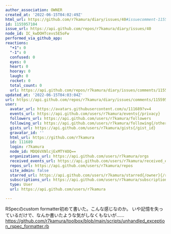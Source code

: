 ```yaml
---
author_association: OWNER
created_at: '2022-06-15T04:02:49Z'
html_url: https://github.com/r7kamura/diary/issues/40#issuecomment-1155957104
id: 1155957104
issue_url: https://api.github.com/repos/r7kamura/diary/issues/40
node_id: IC_kwDOHTcevs5E5oFw
performed_via_github_app: 
reactions:
  "+1": 0
  "-1": 0
  confused: 0
  eyes: 0
  heart: 0
  hooray: 0
  laugh: 0
  rocket: 0
  total_count: 0
  url: https://api.github.com/repos/r7kamura/diary/issues/comments/1155957104/reactions
updated_at: '2022-06-15T04:03:04Z'
url: https://api.github.com/repos/r7kamura/diary/issues/comments/1155957104
user:
  avatar_url: https://avatars.githubusercontent.com/u/111689?v=4
  events_url: https://api.github.com/users/r7kamura/events{/privacy}
  followers_url: https://api.github.com/users/r7kamura/followers
  following_url: https://api.github.com/users/r7kamura/following{/other_user}
  gists_url: https://api.github.com/users/r7kamura/gists{/gist_id}
  gravatar_id: ''
  html_url: https://github.com/r7kamura
  id: 111689
  login: r7kamura
  node_id: MDQ6VXNlcjExMTY4OQ==
  organizations_url: https://api.github.com/users/r7kamura/orgs
  received_events_url: https://api.github.com/users/r7kamura/received_events
  repos_url: https://api.github.com/users/r7kamura/repos
  site_admin: false
  starred_url: https://api.github.com/users/r7kamura/starred{/owner}{/repo}
  subscriptions_url: https://api.github.com/users/r7kamura/subscriptions
  type: User
  url: https://api.github.com/users/r7kamura

---
```

RSpecのcustom formatter初めて書いた。こんな感じなのか。
いや記憶を失っているだけで、なんか書いたような気がしなくもないが……
https://github.com/r7kamura/toolbox/blob/main/scripts/unhandled_exception_rspec_formatter.rb